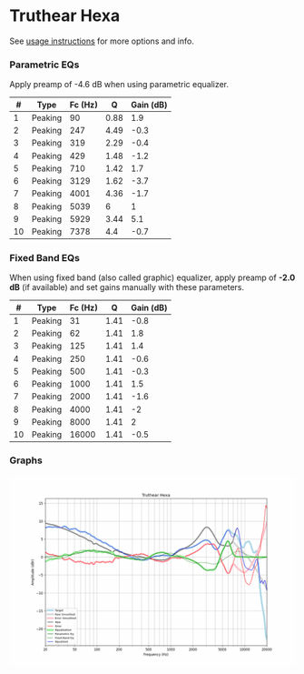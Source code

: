 # Truthear Hexa
See [usage instructions](https://github.com/jaakkopasanen/AutoEq#usage) for more options and info.

### Parametric EQs
Apply preamp of -4.6 dB when using parametric equalizer.

|   # | Type    |   Fc (Hz) |    Q |   Gain (dB) |
|-----|---------|-----------|------|-------------|
|   1 | Peaking |        90 | 0.88 |         1.9 |
|   2 | Peaking |       247 | 4.49 |        -0.3 |
|   3 | Peaking |       319 | 2.29 |        -0.4 |
|   4 | Peaking |       429 | 1.48 |        -1.2 |
|   5 | Peaking |       710 | 1.42 |         1.7 |
|   6 | Peaking |      3129 | 1.62 |        -3.7 |
|   7 | Peaking |      4001 | 4.36 |        -1.7 |
|   8 | Peaking |      5039 | 6    |         1   |
|   9 | Peaking |      5929 | 3.44 |         5.1 |
|  10 | Peaking |      7378 | 4.4  |        -0.7 |

### Fixed Band EQs
When using fixed band (also called graphic) equalizer, apply preamp of **-2.0 dB** (if available) and set gains manually with these parameters.

|   # | Type    |   Fc (Hz) |    Q |   Gain (dB) |
|-----|---------|-----------|------|-------------|
|   1 | Peaking |        31 | 1.41 |        -0.8 |
|   2 | Peaking |        62 | 1.41 |         1.8 |
|   3 | Peaking |       125 | 1.41 |         1.4 |
|   4 | Peaking |       250 | 1.41 |        -0.6 |
|   5 | Peaking |       500 | 1.41 |        -0.3 |
|   6 | Peaking |      1000 | 1.41 |         1.5 |
|   7 | Peaking |      2000 | 1.41 |        -1.6 |
|   8 | Peaking |      4000 | 1.41 |        -2   |
|   9 | Peaking |      8000 | 1.41 |         2   |
|  10 | Peaking |     16000 | 1.41 |        -0.5 |

### Graphs
![](./Truthear%20Hexa.png)
